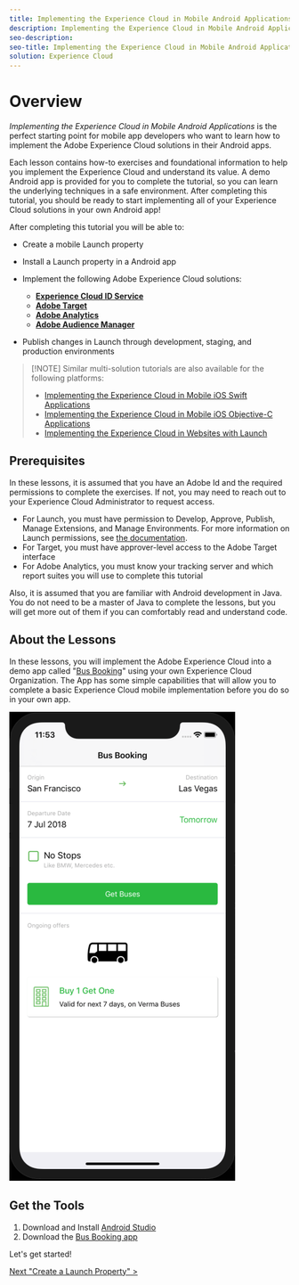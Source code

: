 ```yaml
---
title: Implementing the Experience Cloud in Mobile Android Applications
description: Implementing the Experience Cloud in Mobile Android Applications is the perfect starting point for mobile app developers who want to learn how to implement the Adobe Experience Cloud solutions in their mobile Android apps.
seo-description:
seo-title: Implementing the Experience Cloud in Mobile Android Applications 
solution: Experience Cloud
---
```


# Overview

_Implementing the Experience Cloud in Mobile Android Applications_ is the perfect starting point for mobile app developers who want to learn how to implement the Adobe Experience Cloud solutions in their Android apps.

Each lesson contains how-to exercises and foundational information to help you implement the Experience Cloud and understand its value.  A demo Android app is provided for you to complete the tutorial, so you can learn the underlying techniques in a safe environment. After completing this tutorial, you should be ready to start implementing all of your Experience Cloud solutions in your own Android app!

After completing this tutorial you will be able to:

* Create a mobile Launch property

* Install a Launch property in a Android app

* Implement the following Adobe Experience Cloud solutions:
  * **[Experience Cloud ID Service](id-service.md)**
  * **[Adobe Target](target-vec.md)**
  * **[Adobe Analytics](analytics.md)**
  * **[Adobe Audience Manager](audience-manager.md)**

* Publish changes in Launch through development, staging, and production environments

>[!NOTE] Similar multi-solution tutorials are also available for the following platforms:
>
> * [Implementing the Experience Cloud in Mobile iOS Swift Applications](/help/mobile-ios-swift-implementation/index.md)
> * [Implementing the Experience Cloud in Mobile iOS Objective-C Applications](/help/mobile-ios-objective-c-implementation/index.md)
> * [Implementing the Experience Cloud in Websites with Launch](/help/website-implementation/index.md)

## Prerequisites

In these lessons, it is assumed that you have an Adobe Id and the required permissions to complete the exercises. If not, you may need to reach out to your Experience Cloud Administrator to request access.

* For Launch, you must have permission to Develop, Approve, Publish, Manage Extensions, and Manage Environments. For more information on Launch permissions, see [the documentation](https://docs.adobelaunch.com/launch-reference/administration/user-permissions).
* For Target, you must have approver-level access to the Adobe Target interface
* For Adobe Analytics, you must know your tracking server and which report suites you will use to complete this tutorial

Also, it is assumed that you are familiar with Android development in Java. You do not need to be a master of Java to complete the lessons, but you will get more out of them if you can comfortably read and understand code.

## About the Lessons

In these lessons, you will implement the Adobe Experience Cloud into a demo app called "[Bus Booking](https://github.com/Adobe-Marketing-Cloud/busbooking-mobileapps)" using your own Experience Cloud Organization. The App has some simple capabilities that will allow you to complete a basic Experience Cloud mobile implementation before you do so in your own app.

[![Bus Booking App](images/mobile-busBookingApp.png)](https://github.com/Adobe-Marketing-Cloud/busbooking-mobileapps)

## Get the Tools

1. Download and Install [Android Studio](https://developer.android.com/studio)
1. Download the [Bus Booking app](https://github.com/Adobe-Marketing-Cloud/busbooking-mobileapps)

Let's get started!

[Next "Create a Launch Property" >](launch-create-a-property.md)
